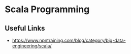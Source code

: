 
# Scala Programming



## Useful Links

* https://www.npntraining.com/blog/category/big-data-engineering/scala/
